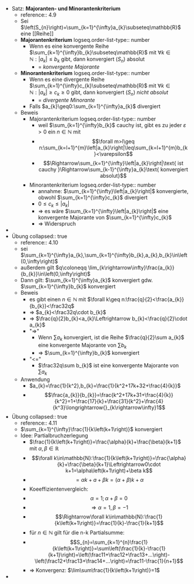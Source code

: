 - Satz: **Majoranten- und Minorantenkriterium**
	- reference:: 4.9
	- Sei $\left(S_{n}\right)=\sum_{k=1}^{\infty}a_{k}\subseteq\mathbb{R}$ eine [[Reihe]]
	- **Majorantenkriterium**
	  logseq.order-list-type:: number
		- Wenn es eine konvergente Reihe $\sum_{k=1}^{\infty}b_{k}\subseteq\mathbb{R}$ mit $\forall k\in\mathbb{N}:\left|a_{k}\right|\leq b_{k}$ gibt, dann konvergiert $\left(S_{n}\right)$ absolut
			- = *konvergente Majorante*
	- **Minorantenkriterium**
	  logseq.order-list-type:: number
		- Wenn es eine divergente Reihe $\sum_{k=1}^{\infty}c_{k}\subseteq\mathbb{R}$ mit $\forall k\in\mathbb{N}:\left|a_{k}\right|\geq c_{k}\geq0$ gibt, dann konvergiert $\left(S_{n}\right)$ *nicht absolut*
			- = *divergente Minorante*
		- Falls $a_{k}\geq0:\sum_{k=1}^{\infty}a_{k}$ divergiert
	- Beweis
		- Majorantenkriterium
		  logseq.order-list-type:: number
			- weil $\sum_{k=1}^{\infty}b_{k}$ cauchy ist, gibt es zu jeder $\varepsilon>0$ ein $n\in\mathbb{N}$ mit
			- $$\forall m>l\geq n:\sum_{k=l+1}^{m}\left|a_{k}\right|\leq\sum_{k=l+1}^{m}b_{k}<\varepsilon$$
			- $$\Rightarrow\sum_{k=1}^{\infty}\left|a_{k}\right|\text{ ist cauchy }\Rightarrow\sum_{k-1}^{\infty}a_{k}\text{ konvergiert absolut}$$
		- Minorantenkriterium
		  logseq.order-list-type:: number
			- annahme: $\sum_{k=1}^{\infty}\left|a_{k}\right|$ konvergierte, obwohl $\sum_{k=1}^{\infty}c_{k}$ divergiert
			- $0\leq c_{k}\leq\left|a_{k}\right|$
			- => es wäre $\sum_{k=1}^{\infty}\left|a_{k}\right|$ eine konvergente Majorante von $\sum_{k=1}^{\infty}c_{k}$
			- => Widerspruch
-
- Übung
  collapsed:: true
	- reference:: 4.10
	- sei $\sum_{k=1}^{\infty}a_{k},\sum_{k=1}^{\infty}b_{k},a_{k},b_{k}\in\left(0,\infty\right)$
	- außerdem gilt $q\coloneqq \lim_{k\rightarrow\infty}\frac{a_{k}}{b_{k}}\in\left(0,\infty\right)$
	- Dann gilt: $\sum_{k=1}^{\infty}a_{k}$ konvergiert gdw. $\sum_{k=1}^{\infty}b_{k}$ konvergiert
	- Beweis
		- es gibt einen $n\in\mathbb{N}$ mit $\forall k\geq n:\frac{q}{2}<\frac{a_{k}}{b_{k}}<\frac32q$
		- => $a_{k}<\frac32q\cdot b_{k}$
		- => $\frac{q}{2}b_{k}<a_{k}\Leftrightarrow b_{k}<\frac{q}{2}\cdot a_{k}$
		- "=>"
			- Wenn $\sum a_{k}$ konvergiert, ist die Reihe $\frac{q}{2}\sum a_{k}$ eine konvergente Majorante von $\sum b_{k}$
			- => $\sum_{k=1}^{\infty}b_{k}$ konvergiert
		- "<="
			- $\frac32q\sum b_{k}$ ist eine konvergente Majorante von $\sum a_{k}$
	- Anwendung
		- $a_{k}=\frac{1}{k^2},b_{k}=\frac{1}{k^2+17k+32+\frac{4}{k}}$
		- $$\frac{a_{k}}{b_{k}}=\frac{k^2+17k+31+\frac{4}{k}}{k^2}=1+\frac{17}{k}+\frac{31}{k^2}+\frac{4}{k^3}\longrightarrow{}_{k\rightarrow\infty}1$$
- Übung
  collapsed:: true
	- reference:: 4.11
	- $\sum_{k=1}^{\infty}\frac{1}{k\left(k+1\right)}$ konvergiert
	- Idee: Partialbruchzerlegung
		- $\frac{1}{k\left(k+1\right)}=\frac{\alpha}{k}+\frac{\beta}{k+1}$ mit $\alpha,\beta\in\mathbb{R}$
		- $$\forall k\in\mathbb{N}:\frac{1}{k\left(k+1\right)}=\frac{\alpha}{k}+\frac{\beta}{k+1}\Leftrightarrow0\cdot k+1=\alpha\left(k+1\right)+\beta k$$
		- $$=\alpha k+a+\beta k=\left(\alpha+\beta\right)k+\alpha$$
		- Koeeffizientenvergleich:
		- $$\alpha=1;\alpha+\beta=0$$
		- $$\Rightarrow\alpha=1,\beta=-1$$
		- $$\Rightarrow\forall k\in\mathbb{N}:\frac{1}{k\left(k+1\right)}=\frac{1}{k}-\frac{1}{k+1}$$
		- für $n\in\mathbb{N}$ gilt für die n-k Partialsumme:
		- $$S_{n}=\sum_{k=1}^{n}\frac{1}{k\left(k+1\right)}=\sum\left(\frac{1}{k}-\frac{1}{k+1}\right)=\left(\frac11+\frac12+\frac13+...\right)-\left(\frac12+\frac13+\frac14+...\right)=\frac11-\frac{1}{n+1}$$
		- => Konvergenz: $\lim\sum\frac{1}{k\left(k+1\right)}=1$
-